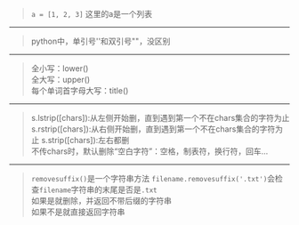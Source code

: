 >`a = [1, 2, 3]` 这里的a是一个列表
---
>python中，单引号''和双引号""，没区别
---
>全小写：lower()  
>全大写：upper()  
>每个单词首字母大写：title()
---
>s.lstrip([chars]):从左侧开始删，直到遇到第一个不在chars集合的字符为止
>s.rstrip([chars]):从右侧开始删，直到遇到第一个不在chars集合的字符为止
>s.strip([chars]):左右都删  
>不传chars时，默认删除“空白字符”：空格，制表符，换行符，回车...
---
>`removesuffix()`是一个字符串方法
>`filename.removesuffix('.txt')`会检查`filename`字符串的末尾是否是`.txt`  
>如果是就删除，并返回不带后缀的字符串  
>如果不是就直接返回字符串  
